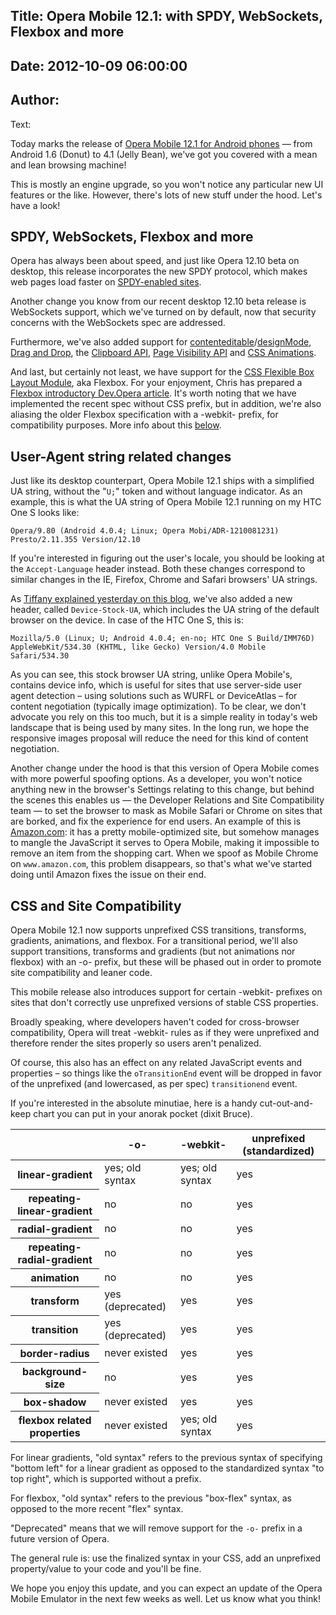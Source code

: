 Title: Opera Mobile 12.1: with SPDY, WebSockets, Flexbox and more
----
Date: 2012-10-09 06:00:00
----
Author: 
----
Text:

<p>Today marks the release of <a href="https://play.google.com/store/apps/details?id=com.opera.browser">Opera Mobile 12.1 for Android phones</a> — from Android 1.6 (Donut) to 4.1 (Jelly Bean), we&#39;ve got you covered with a mean and lean browsing machine!</p> 

<p>This is mostly an engine upgrade, so you won&#39;t notice any particular new UI features or the like. However, there&#39;s lots of new stuff under the hood. Let&#39;s have a look!</p>

<h2>SPDY, WebSockets, Flexbox and more</h2>

<p>Opera has always been about speed, and just like Opera 12.10 beta on desktop, this release incorporates the new SPDY protocol, which makes web pages load faster on <a href="http://en.wikipedia.org/wiki/SPDY#Server_support_and_usage">SPDY-enabled sites</a>.</p>

<p>Another change you know from our recent desktop 12.10 beta release is WebSockets support, which we&#39;ve turned on by default, now that security concerns with the WebSockets spec are addressed.</p> 

<p>Furthermore, we&#39;ve also added support for <a href="http://html5doctor.com/the-contenteditable-attribute/">contenteditable</a>/<a href="http://www.tinymce.com/tryit/full.php">designMode</a>, <a href="http://dev.opera.com/articles/view/drag-and-drop/">Drag and Drop</a>, the <a href="http://dev.w3.org/2006/webapi/clipops/">Clipboard API</a>, <a href="http://www.w3.org/TR/page-visibility/">Page Visibility API</a> and <a href="http://dev.opera.com/articles/view/css3-animations/">CSS Animations</a>.</p>

<p>And last, but certainly not least, we have support for the <a href="http://www.w3.org/TR/css3-flexbox/">CSS Flexible Box Layout Module</a>, aka Flexbox. For your enjoyment, Chris has prepared a <a href="http://dev.opera.com/articles/view/flexbox-basics/">Flexbox introductory Dev.Opera article</a>. It&#39;s worth noting that we have implemented the recent spec without CSS prefix, but in addition, we&#39;re also aliasing the older Flexbox specification with a -webkit- prefix, for compatibility purposes. More info about this <a href="#csssitecompat">below</a>.</p> 

<h2>User-Agent string related changes</h2>

<p>Just like its desktop counterpart, Opera Mobile 12.1 ships with a simplified UA string, without the &quot;<code>U;</code>&quot; token and without language indicator. As an example, this is what the UA string of Opera Mobile 12.1 running on my HTC One S looks like:</p>

<pre><code>Opera/9.80 (Android 4.0.4; Linux; Opera Mobi/ADR-1210081231) Presto/2.11.355 Version/12.10</code></pre>

<p>If you&#39;re interested in figuring out the user&#39;s locale, you should be looking at the <code>Accept-Language</code> header instead. Both these changes correspond to similar changes in the IE, Firefox, Chrome and Safari browsers&#39; UA strings.</p> 

<p>As <a href="http://my.opera.com/ODIN/blog/2012/10/08/introducing-device-stock-ua">Tiffany explained yesterday on this blog</a>, we&#39;ve also added a new header, called <code>Device-Stock-UA</code>, which includes the UA string of the default browser on the device. In case of the HTC One S, this is: 

<pre><code>Mozilla/5.0 (Linux; U; Android 4.0.4; en-no; HTC One S Build/IMM76D) AppleWebKit/534.30 (KHTML, like Gecko) Version/4.0 Mobile Safari/534.30</code></pre>

<p>As you can see, this stock browser UA string, unlike Opera Mobile&#39;s, contains device info, which is useful for sites that use server-side user agent detection – using solutions such as WURFL or DeviceAtlas – for content negotiation (typically image optimization). To be clear, we don&#39;t advocate you rely on this too much, but it is a simple reality in today&#39;s web landscape that is being used by many sites. In the long run, we hope the responsive images proposal will reduce the need for this kind of content negotiation.</p>

<p>Another change under the hood is that this version of Opera Mobile comes with more powerful spoofing options. As a developer, you won&#39;t notice anything new in the browser&#39;s Settings relating to this change, but behind the scenes this enables us — the Developer Relations and Site Compatibility team — to set the browser to mask as Mobile Safari or Chrome on sites that are borked, and fix the experience for end users. An example of this is <a href="http://www.amazon.com/">Amazon.com</a>: it has a pretty mobile-optimized site, but somehow manages to mangle the JavaScript it serves to Opera Mobile, making it impossible to remove an item from the shopping cart. When we spoof as Mobile Chrome on <code>www.amazon.com</code>, this problem disappears, so that&#39;s what we&#39;ve started doing until Amazon fixes the issue on their end.</p>

<h2 id="csssitecompat">CSS and Site Compatibility</h2>
 
<p>Opera Mobile 12.1 now supports unprefixed CSS transitions, transforms, gradients, animations, and flexbox. For a transitional period, we&#39;ll also support transitions, transforms and gradients (but not animations nor flexbox) with an -o- prefix, but these will be phased out in order to promote site compatibility and leaner code.</p>

<p>This mobile release also introduces support for certain -webkit- prefixes on sites that don&#39;t correctly use unprefixed versions of stable CSS properties.</p>
<p class="note">Broadly speaking, where developers haven&#39;t coded for cross-browser compatibility, Opera will treat -webkit- rules as if they were unprefixed and therefore render the sites properly so users aren&#39;t penalized.</p>

<p>Of course, this also has an effect on any related JavaScript events and properties – so things like the <code>oTransitionEnd</code> event will be dropped in favor of the unprefixed (and lowercased, as per spec) <code>transitionend</code> event.</p>

<p>If you&#39;re interested in the absolute minutiae, here is a handy cut-out-and-keep chart you can put in your anorak pocket (dixit Bruce).</p>

<table id="prefixes">
 <thead>
  <tr>
   <th></th>
   <th id="prefixesColHdr2">-o-</th>
   <th id="prefixesColHdr3">-webkit-</th>
   <th id="prefixesColHdr4">unprefixed (standardized)</th>
  </tr>
 </thead>
 <tbody>
  <tr>
   <th id="prefixesRowHdr2">linear-gradient</th>
   <td headers="prefixesColHdr2 prefixesRowHdr2">yes; old syntax</td>
   <td headers="prefixesColHdr3 prefixesRowHdr2">yes; old syntax</td>
   <td headers="prefixesColHdr4 prefixesRowHdr2">yes</td>
  </tr>
  <tr>
   <th id="prefixesRowHdr2">repeating-linear-gradient</th>
   <td headers="prefixesColHdr2 prefixesRowHdr2">no</td>
   <td headers="prefixesColHdr3 prefixesRowHdr2">no</td>
   <td headers="prefixesColHdr4 prefixesRowHdr2">yes</td>
  </tr>
  <tr>
   <th id="prefixesRowHdr2">radial-gradient</th>
   <td headers="prefixesColHdr2 prefixesRowHdr2">no</td>
   <td headers="prefixesColHdr3 prefixesRowHdr2">no</td>
   <td headers="prefixesColHdr4 prefixesRowHdr2">yes</td>
  </tr>
    <tr>
   <th id="prefixesRowHdr2">repeating-radial-gradient</th>
   <td headers="prefixesColHdr2 prefixesRowHdr2">no</td>
   <td headers="prefixesColHdr3 prefixesRowHdr2">no</td>
   <td headers="prefixesColHdr4 prefixesRowHdr2">yes</td>
  </tr>
  <tr>
   <th id="prefixesRowHdr3">animation</th>
   <td headers="prefixesColHdr2 prefixesRowHdr3">no</td>
   <td headers="prefixesColHdr3 prefixesRowHdr3">no</td>
   <td headers="prefixesColHdr4 prefixesRowHdr3">yes</td>
  </tr>
  <tr>
   <th id="prefixesRowHdr4">transform</th>
   <td headers="prefixesColHdr2 prefixesRowHdr4">yes (deprecated)</td>
   <td headers="prefixesColHdr3 prefixesRowHdr4">yes</td>
   <td headers="prefixesColHdr4 prefixesRowHdr4">yes</td>
  </tr>
  <tr>
   <th id="prefixesRowHdr5">transition</th>
   <td headers="prefixesColHdr2 prefixesRowHdr5">yes (deprecated)</td>
   <td headers="prefixesColHdr3 prefixesRowHdr5">yes</td>
   <td headers="prefixesColHdr4 prefixesRowHdr5">yes</td>
  </tr>
  <tr>
   <th id="prefixesRowHdr6">border-radius</th>
   <td headers="prefixesColHdr2 prefixesRowHdr6">never existed</td>
   <td headers="prefixesColHdr3 prefixesRowHdr6">yes</td>
   <td headers="prefixesColHdr4 prefixesRowHdr6">yes</td>
  </tr>
  <tr>
   <th id="prefixesRowHdr7">background-size</th>
   <td headers="prefixesColHdr2 prefixesRowHdr7">no</td>
   <td headers="prefixesColHdr3 prefixesRowHdr7">yes</td>
   <td headers="prefixesColHdr4 prefixesRowHdr7">yes</td>
  </tr>
  <tr>
   <th id="prefixesRowHdr8">box-shadow</th>
   <td headers="prefixesColHdr2 prefixesRowHdr8">never existed</td>
   <td headers="prefixesColHdr3 prefixesRowHdr8">yes</td>
   <td headers="prefixesColHdr4 prefixesRowHdr8">yes</td>
  </tr>
    <tr>
   <th id="prefixesRowHdr8">flexbox related properties</th>
   <td headers="prefixesColHdr2 prefixesRowHdr9">never existed</td>
   <td headers="prefixesColHdr3 prefixesRowHdr9">yes; old syntax</td>
   <td headers="prefixesColHdr4 prefixesRowHdr9">yes</td>
  </tr>
 </tbody>
</table>

<p>For linear gradients, &quot;old syntax&quot; refers to the previous syntax of specifying &quot;bottom left&quot; for a linear gradient as opposed to the standardized syntax &quot;to top right&quot;, which is supported without a prefix.</p>
<p>For flexbox, &quot;old syntax&quot; refers to the previous &quot;box-flex&quot; syntax, as opposed to the more recent &quot;flex&quot; syntax.</p>

<p>&quot;Deprecated&quot; means that we will remove support for the <code>-o-</code> prefix in a future version of Opera.</p>

<p class="note">The general rule is: use the finalized syntax in your CSS, add an unprefixed property/value to your code and you&#39;ll be fine.</p>

<p>We hope you enjoy this update, and you can expect an update of the Opera Mobile Emulator in the next few weeks as well. Let us know what you think!</p></p>
